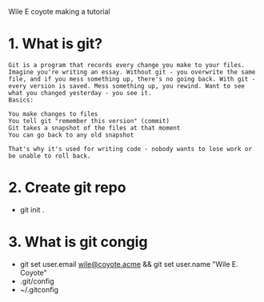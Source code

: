 Wile E coyote making a tutorial

# 1. What is git?
```
Git is a program that records every change you make to your files.
Imagine you're writing an essay. Without git - you overwrite the same file, and if you mess something up, there's no going back. With git - every version is saved. Mess something up, you rewind. Want to see what you changed yesterday - you see it.
Basics:

You make changes to files
You tell git "remember this version" (commit)
Git takes a snapshot of the files at that moment
You can go back to any old snapshot

That's why it's used for writing code - nobody wants to lose work or be unable to roll back.
```

# 2. Create git repo
  - git init .

# 3. What is git congig
  - git set user.email wile@coyote.acme && git set user.name "Wile E. Coyote"
  - .git/config
  - ~/.gitconfig